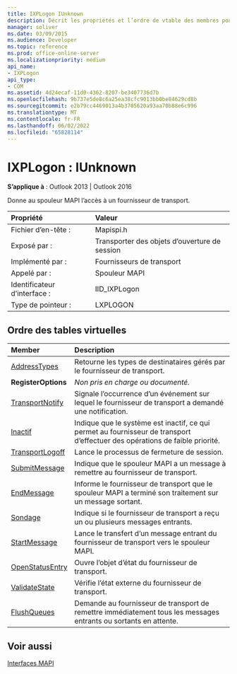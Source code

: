 ```yaml
---
title: IXPLogon IUnknown
description: Décrit les propriétés et l’ordre de vtable des membres pour IXPLogon IUnknown, qui donne au spouleur MAPI l’accès à un fournisseur de transport.
manager: soliver
ms.date: 03/09/2015
ms.audience: Developer
ms.topic: reference
ms.prod: office-online-server
ms.localizationpriority: medium
api_name:
- IXPLogon
api_type:
- COM
ms.assetid: 4d24ecaf-11d0-4362-8207-be3407736d7b
ms.openlocfilehash: 9b737e5de8c6a25ea38cfc9013bb0be84629cd8b
ms.sourcegitcommit: e2b79cc4469013a4b3705620a93aa70b88e6c996
ms.translationtype: MT
ms.contentlocale: fr-FR
ms.lasthandoff: 06/02/2022
ms.locfileid: "65828114"
---
```

# <a name="ixplogon--iunknown"></a>IXPLogon : IUnknown

  
  
**S’applique à** : Outlook 2013 | Outlook 2016 
  
Donne au spouleur MAPI l’accès à un fournisseur de transport. 
  
|Propriété|Valeur|
|:-----|:-----|
|Fichier d’en-tête :  <br/> |Mapispi.h  <br/> |
|Exposé par :  <br/> |Transporter des objets d’ouverture de session  <br/> |
|Implémenté par :  <br/> |Fournisseurs de transport  <br/> |
|Appelé par :  <br/> |Spouleur MAPI  <br/> |
|Identificateur d’interface :  <br/> |IID_IXPLogon  <br/> |
|Type de pointeur :  <br/> |LXPLOGON  <br/> |
   
## <a name="vtable-order"></a>Ordre des tables virtuelles

|Member|Description|
|:-----|:-----|
|[AddressTypes](ixplogon-addresstypes.md) <br/> |Retourne les types de destinataires gérés par le fournisseur de transport. |
|**RegisterOptions** <br/> | *Non pris en charge ou documenté.*  <br/> |
|[TransportNotify](ixplogon-transportnotify.md) <br/> |Signale l’occurrence d’un événement sur lequel le fournisseur de transport a demandé une notification. |
|[Inactif](ixplogon-idle.md) <br/> |Indique que le système est inactif, ce qui permet au fournisseur de transport d’effectuer des opérations de faible priorité. |
|[TransportLogoff](ixplogon-transportlogoff.md) <br/> |Lance le processus de fermeture de session. |
|[SubmitMessage](ixplogon-submitmessage.md) <br/> |Indique que le spouleur MAPI a un message à remettre au fournisseur de transport. |
|[EndMessage](ixplogon-endmessage.md) <br/> |Informe le fournisseur de transport que le spouleur MAPI a terminé son traitement sur un message sortant. |
|[Sondage](ixplogon-poll.md) <br/> |Indique si le fournisseur de transport a reçu un ou plusieurs messages entrants. |
|[StartMessage](ixplogon-startmessage.md) <br/> |Lance le transfert d’un message entrant du fournisseur de transport vers le spouleur MAPI. |
|[OpenStatusEntry](ixplogon-openstatusentry.md) <br/> |Ouvre l’objet d’état du fournisseur de transport. |
|[ValidateState](ixplogon-validatestate.md) <br/> |Vérifie l’état externe du fournisseur de transport. |
|[FlushQueues](ixplogon-flushqueues.md) <br/> |Demande au fournisseur de transport de remettre immédiatement tous les messages entrants ou sortants en attente. |
   
## <a name="see-also"></a>Voir aussi



[Interfaces MAPI](mapi-interfaces.md)

